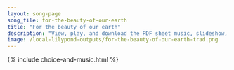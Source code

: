 ```yaml
---
layout: song-page
song_file: for-the-beauty-of-our-earth
title: "For the beauty of our earth"
description: "View, play, and download the PDF sheet music, slideshow, and audio. Lyrics: For the beauty of our earth, for the glory of her skies, for the love which from our birth over and around us lies:    Source of all, to thee we raise... english secular 4part chords"
image: /local-lilypond-outputs/for-the-beauty-of-our-earth-trad.png
---
```


{% include choice-and-music.html %}